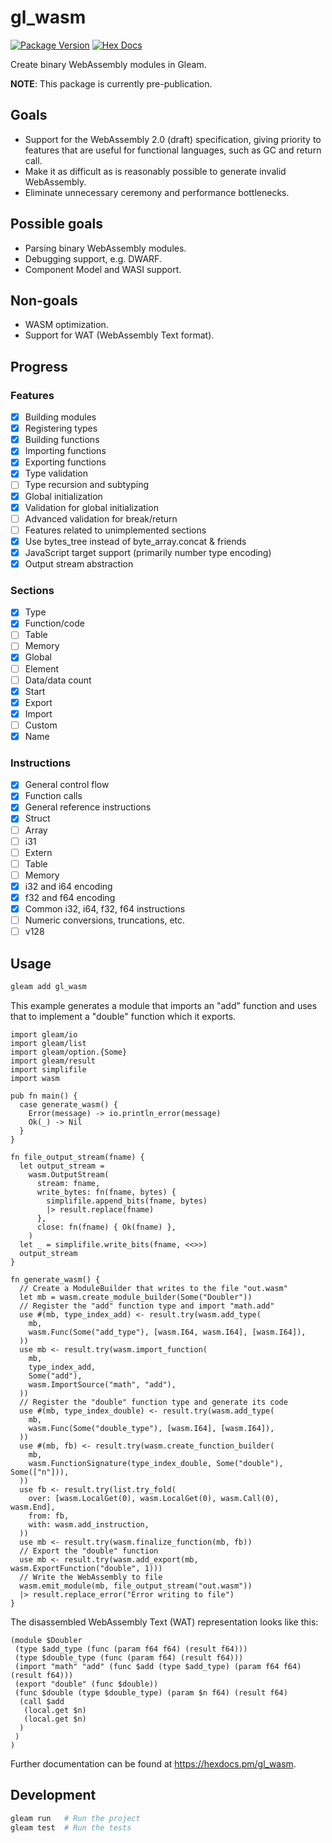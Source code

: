 # gl_wasm

[![Package Version](https://img.shields.io/hexpm/v/gl_wasm)](https://hex.pm/packages/gl_wasm)
[![Hex Docs](https://img.shields.io/badge/hex-docs-ffaff3)](https://hexdocs.pm/gl_wasm/)

Create binary WebAssembly modules in Gleam.

**NOTE**: This package is currently pre-publication.

## Goals

 - Support for the WebAssembly 2.0 (draft) specification, giving priority to
 features that are useful for functional languages, such as GC and return call.
 - Make it as difficult as is reasonably possible to generate invalid
 WebAssembly.
 - Eliminate unnecessary ceremony and performance bottlenecks.

## Possible goals

 - Parsing binary WebAssembly modules.
 - Debugging support, e.g. DWARF.
 - Component Model and WASI support.

## Non-goals

 - WASM optimization.
 - Support for WAT (WebAssembly Text format).

## Progress

### Features

 - [x] Building modules
 - [x] Registering types
 - [x] Building functions
 - [x] Importing functions
 - [x] Exporting functions
 - [x] Type validation
 - [ ] Type recursion and subtyping
 - [x] Global initialization
 - [x] Validation for global initialization
 - [ ] Advanced validation for break/return
 - [ ] Features related to unimplemented sections
 - [x] Use bytes_tree instead of byte_array.concat & friends
 - [x] JavaScript target support (primarily number type encoding)
 - [x] Output stream abstraction

### Sections

 - [x] Type
 - [x] Function/code
 - [ ] Table
 - [ ] Memory
 - [x] Global
 - [ ] Element
 - [ ] Data/data count
 - [x] Start
 - [x] Export
 - [x] Import
 - [ ] Custom
 - [x] Name

### Instructions

 - [x] General control flow
 - [x] Function calls
 - [x] General reference instructions
 - [x] Struct
 - [ ] Array
 - [ ] i31
 - [ ] Extern
 - [ ] Table
 - [ ] Memory
 - [x] i32 and i64 encoding
 - [x] f32 and f64 encoding
 - [x] Common i32, i64, f32, f64 instructions
 - [ ] Numeric conversions, truncations, etc.
 - [ ] v128

## Usage

```sh
gleam add gl_wasm
```

This example generates a module that imports an "add" function and uses that to
implement a "double" function which it exports.

```gleam
import gleam/io
import gleam/list
import gleam/option.{Some}
import gleam/result
import simplifile
import wasm

pub fn main() {
  case generate_wasm() {
    Error(message) -> io.println_error(message)
    Ok(_) -> Nil
  }
}

fn file_output_stream(fname) {
  let output_stream =
    wasm.OutputStream(
      stream: fname,
      write_bytes: fn(fname, bytes) {
        simplifile.append_bits(fname, bytes)
        |> result.replace(fname)
      },
      close: fn(fname) { Ok(fname) },
    )
  let _ = simplifile.write_bits(fname, <<>>)
  output_stream
}

fn generate_wasm() {
  // Create a ModuleBuilder that writes to the file "out.wasm"
  let mb = wasm.create_module_builder(Some("Doubler"))
  // Register the "add" function type and import "math.add"
  use #(mb, type_index_add) <- result.try(wasm.add_type(
    mb,
    wasm.Func(Some("add_type"), [wasm.I64, wasm.I64], [wasm.I64]),
  ))
  use mb <- result.try(wasm.import_function(
    mb,
    type_index_add,
    Some("add"),
    wasm.ImportSource("math", "add"),
  ))
  // Register the "double" function type and generate its code
  use #(mb, type_index_double) <- result.try(wasm.add_type(
    mb,
    wasm.Func(Some("double_type"), [wasm.I64], [wasm.I64]),
  ))
  use #(mb, fb) <- result.try(wasm.create_function_builder(
    mb,
    wasm.FunctionSignature(type_index_double, Some("double"), Some(["n"])),
  ))
  use fb <- result.try(list.try_fold(
    over: [wasm.LocalGet(0), wasm.LocalGet(0), wasm.Call(0), wasm.End],
    from: fb,
    with: wasm.add_instruction,
  ))
  use mb <- result.try(wasm.finalize_function(mb, fb))
  // Export the "double" function
  use mb <- result.try(wasm.add_export(mb, wasm.ExportFunction("double", 1)))
  // Write the WebAssembly to file
  wasm.emit_module(mb, file_output_stream("out.wasm"))
  |> result.replace_error("Error writing to file")
}
```

The disassembled WebAssembly Text (WAT) representation looks like this:

```
(module $Doubler
 (type $add_type (func (param f64 f64) (result f64)))
 (type $double_type (func (param f64) (result f64)))
 (import "math" "add" (func $add (type $add_type) (param f64 f64) (result f64)))
 (export "double" (func $double))
 (func $double (type $double_type) (param $n f64) (result f64)
  (call $add
   (local.get $n)
   (local.get $n)
  )
 )
)
```

Further documentation can be found at <https://hexdocs.pm/gl_wasm>.

## Development

```sh
gleam run   # Run the project
gleam test  # Run the tests
```
